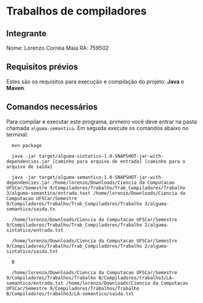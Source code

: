 # Trabalhos de compiladores



<div>

 ## Integrante
  
Nome: Lorenzo Correia Maia RA: 759502


</div>

## Requisitos prévios
Estes são os requisitos para execução e compilação do projeto: **Java** e **Maven**.

## Comandos necessários

Para compilar e executar este programa, primeiro você deve entrar na pasta chamada `alguma-semantico`. Em seguida execute os comandos abaixo no terminal:

```
  mvn package
```
```
  java -jar target/alguma-sintatico-1.0-SNAPSHOT-jar-with-dependencies.jar [caminho para arquivo de entrada] [caminho para o arquivo de saída]

  java -jar target/alguma-semantico-1.0-SNAPSHOT-jar-with-dependencies.jar /home/lorenzo/Downloads/Ciencia da Computacao UFSCar/Semestre 9/Compiladores/Trabalho/Trab_Compiladores/Trabalho 3/alguma-semantico/entrada.text /home/lorenzo/Downloads/Ciencia da Computacao UFSCar/Semestre 9/Compiladores/Trabalho/Trab_Compiladores/Trabalho 3/alguma-semantico/saida.tx

  /home/lorenzo/Downloads/Ciencia da Computacao UFSCar/Semestre 9/Compiladores/Trabalho/Trab_Compiladores/Trabalho 2/alguma-sintatico/entrada.txt

  /home/lorenzo/Downloads/Ciencia da Computacao UFSCar/Semestre 9/Compiladores/Trabalho/Trab_Compiladores/Trabalho 2/alguma-sintatico/saida.txt

  B

  /home/lorenzo/Downloads/Ciencia da Computacao UFSCar/Semestre 9/Compiladores/Trabalhos/Trabalho B/Compiladores/trabalho3/LA-semantico/entrada.txt /home/lorenzo/Downloads/Ciencia da Computacao UFSCar/Semestre 9/Compiladores/Trabalhos/Trabalho B/Compiladores/trabalho3/LA-semantico/saida.txt